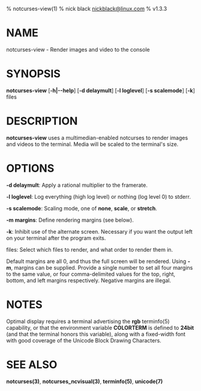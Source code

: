 % notcurses-view(1)
% nick black <nickblack@linux.com>
% v1.3.3

# NAME

notcurses-view - Render images and video to the console

# SYNOPSIS

**notcurses-view** [**-h|--help**] [**-d delaymult**] [**-l loglevel**] [**-s scalemode**] [**-k**] files

# DESCRIPTION

**notcurses-view** uses a multimedian-enabled notcurses to render images
and videos to the terminal. Media will be scaled to the terminal's size.

# OPTIONS

**-d delaymult**: Apply a rational multiplier to the framerate.

**-l loglevel**: Log everything (high log level) or nothing (log level 0) to stderr.

**-s scalemode**: Scaling mode, one of **none**, **scale**, or **stretch**.

**-m margins**: Define rendering margins (see below).

**-k**: Inhibit use of the alternate screen. Necessary if you want the output left on your terminal after the program exits.

files: Select which files to render, and what order to render them in.

Default margins are all 0, and thus the full screen will be rendered. Using
**-m**, margins can be supplied. Provide a single number to set all four margins
to the same value, or four comma-delimited values for the top, right, bottom,
and left margins respectively. Negative margins are illegal.

# NOTES

Optimal display requires a terminal advertising the **rgb** terminfo(5)
capability, or that the environment variable **COLORTERM** is defined to
**24bit** (and that the terminal honors this variable), along with a
fixed-width font with good coverage of the Unicode Block Drawing Characters.

# SEE ALSO

**notcurses(3)**,
**notcurses_ncvisual(3)**,
**terminfo(5)**,
**unicode(7)**
